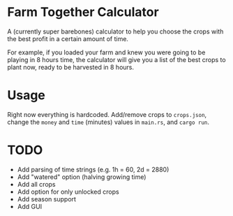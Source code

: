 # Farm Together Calculator
A (currently super barebones) calculator to help you choose the crops with the best profit in a certain amount of time.

For example, if you loaded your farm and knew you were going to be playing in 8 hours time, the calculator will give you a list of the best crops to plant now, ready to be harvested in 8 hours.

# Usage
Right now everything is hardcoded. Add/remove crops to `crops.json`, change the `money` and `time` (minutes) values in `main.rs`, and `cargo run`.

# TODO
* Add parsing of time strings (e.g. 1h = 60, 2d = 2880)
* Add "watered" option (halving growing time)
* Add all crops
* Add option for only unlocked crops
* Add season support
* Add GUI